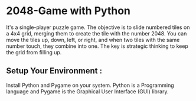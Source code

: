 # 2048-Game with Python


It's a single-player puzzle game. The objective is to slide numbered tiles on a 4x4 grid, merging them to create the tile with the number 2048. You can move the tiles up, down, left, or right, and when two tiles with the same number touch, they combine into one. The key is strategic thinking to keep the grid from filling up.

## Setup Your Environment :
   Install Python and Pygame on your system. Python is a Programming language and Pygame is the Graphical User Interface (GUI) library.
   

